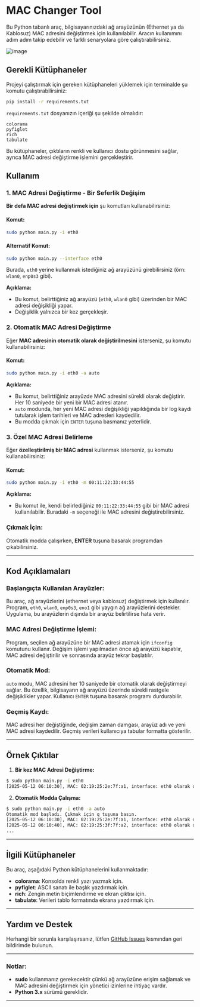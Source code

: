 
# MAC Changer Tool

Bu Python tabanlı araç, bilgisayarınızdaki ağ arayüzünün (Ethernet ya da Kablosuz) MAC adresini değiştirmek için kullanılabilir. Aracın kullanımını adım adım takip edebilir ve farklı senaryolara göre çalıştırabilirsiniz.

![image](https://github.com/user-attachments/assets/ca07ca67-ac7b-4bf3-b1a8-345022a24d37)

## Gerekli Kütüphaneler

Projeyi çalıştırmak için gereken kütüphaneleri yüklemek için terminalde şu komutu çalıştırabilirsiniz:

```bash
pip install -r requirements.txt
```

`requirements.txt` dosyanızın içeriği şu şekilde olmalıdır:

```
colorama
pyfiglet
rich
tabulate
```

Bu kütüphaneler, çıktıların renkli ve kullanıcı dostu görünmesini sağlar, ayrıca MAC adresi değiştirme işlemini gerçekleştirir.

## Kullanım

### 1. **MAC Adresi Değiştirme - Bir Seferlik Değişim**

**Bir defa MAC adresi değiştirmek için** şu komutları kullanabilirsiniz:

#### Komut:
```bash
sudo python main.py -i eth0
```

#### Alternatif Komut:
```bash
sudo python main.py --interface eth0
```

Burada, `eth0` yerine kullanmak istediğiniz ağ arayüzünü girebilirsiniz (örn: `wlan0`, `enp0s3` gibi).

**Açıklama:**
- Bu komut, belirttiğiniz ağ arayüzü (`eth0`, `wlan0` gibi) üzerinden bir MAC adresi değişikliği yapar.
- Değişiklik yalnızca bir kez gerçekleşir.

### 2. **Otomatik MAC Adresi Değiştirme**

Eğer **MAC adresinin otomatik olarak değiştirilmesini** isterseniz, şu komutu kullanabilirsiniz:

#### Komut:
```bash
sudo python main.py -i eth0 -a auto
```

**Açıklama:**
- Bu komut, belirttiğiniz arayüzde MAC adresini sürekli olarak değiştirir. Her 10 saniyede bir yeni bir MAC adresi atanır.
- `auto` modunda, her yeni MAC adresi değişikliği yapıldığında bir log kaydı tutularak işlem tarihleri ve MAC adresleri kaydedilir.
- Bu modda çıkmak için `ENTER` tuşuna basmanız yeterlidir.

### 3. **Özel MAC Adresi Belirleme**

Eğer **özelleştirilmiş bir MAC adresi** kullanmak isterseniz, şu komutu kullanabilirsiniz:

#### Komut:
```bash
sudo python main.py -i eth0 -m 00:11:22:33:44:55
```

**Açıklama:**
- Bu komut ile, kendi belirlediğiniz `00:11:22:33:44:55` gibi bir MAC adresi kullanılabilir. Buradaki `-m` seçeneği ile MAC adresini değiştirebilirsiniz.

### Çıkmak İçin:
Otomatik modda çalışırken, **ENTER** tuşuna basarak programdan çıkabilirsiniz.

---

## Kod Açıklamaları

### **Başlangıçta Kullanılan Arayüzler:**
Bu araç, ağ arayüzlerini (ethernet veya kablosuz) değiştirmek için kullanılır. Program, `eth0`, `wlan0`, `enp0s3`, `eno1` gibi yaygın ağ arayüzlerini destekler. Uygulama, bu arayüzlerin dışında bir arayüz belirtilirse hata verir.

### **MAC Adresi Değiştirme İşlemi:**
Program, seçilen ağ arayüzüne bir MAC adresi atamak için `ifconfig` komutunu kullanır. Değişim işlemi yapılmadan önce ağ arayüzü kapatılır, MAC adresi değiştirilir ve sonrasında arayüz tekrar başlatılır.

### **Otomatik Mod:**
`auto` modu, MAC adresini her 10 saniyede bir otomatik olarak değiştirmeyi sağlar. Bu özellik, bilgisayarın ağ arayüzü üzerinde sürekli rastgele değişiklikler yapar. Kullanıcı `ENTER` tuşuna basarak programı durdurabilir.

### **Geçmiş Kaydı:**
MAC adresi her değiştiğinde, değişim zaman damgası, arayüz adı ve yeni MAC adresi kaydedilir. Geçmiş verileri kullanıcıya tabular formatta gösterilir.

---

## Örnek Çıktılar

1. **Bir kez MAC Adresi Değiştirme:**
```bash
$ sudo python main.py -i eth0
[2025-05-12 06:10:30], MAC: 02:19:25:2e:7f:a1, interface: eth0 olarak değiştirildi
```

2. **Otomatik Modda Çalışma:**
```bash
$ sudo python main.py -i eth0 -a auto
Otomatik mod başladı. Çıkmak için q tuşuna basın.
[2025-05-12 06:10:30], MAC: 02:19:25:2e:7f:a1, interface: eth0 olarak değiştirildi
[2025-05-12 06:10:40], MAC: 02:19:25:3f:7f:a2, interface: eth0 olarak değiştirildi
...
```

---

## İlgili Kütüphaneler

Bu araç, aşağıdaki Python kütüphanelerini kullanmaktadır:

- **colorama**: Konsolda renkli yazı yazmak için.
- **pyfiglet**: ASCII sanatı ile başlık yazdırmak için.
- **rich**: Zengin metin biçimlendirme ve ekran çıktısı için.
- **tabulate**: Verileri tablo formatında ekrana yazdırmak için.

---

## Yardım ve Destek

Herhangi bir sorunla karşılaşırsanız, lütfen [GitHub Issues](https://github.com/your-repo/issues) kısmından geri bildirimde bulunun.

---

### Notlar:
- **sudo** kullanmanız gerekecektir çünkü ağ arayüzüne erişim sağlamak ve MAC adresini değiştirmek için yönetici izinlerine ihtiyaç vardır.
- **Python 3.x** sürümü gereklidir.

---





